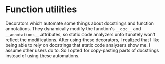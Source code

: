 # Function utilities

Decorators which automate some things about docstrings and function annotations. They
dynamically modify the function's `__doc__` and `__annotations__` attributes, so static
code analyzers unfortunately won't reflect the modifications. After using these
decorators, I realized that I like being able to rely on docstrings that static code
analyzers show me. I assume other users do to. So I opted for copy-pasting parts of
docstrings instead of using these automations.
